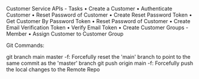 Customer Service APIs - Tasks
• Create a Customer
• Authenticate Customer
• Reset Password of Customer
• Create Reset Password Token
• Get Customer By Password Token
• Reset Password of Customer
• Create Email Verification Token
• Verify Email Token
• Create Customer Groups - Member
• Assign Customer to Customer Group

Git Commands:

git branch main master -f: Forcefully reset the 'main' branch to point to the same commit as the 'master' branch
git push origin main -f: Forcefully push the local changes to the Remote Repo